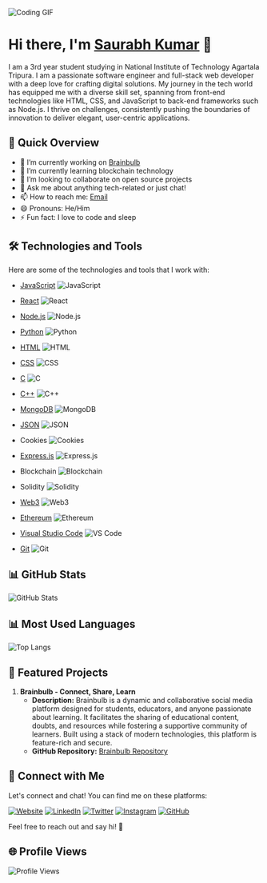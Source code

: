 ![Coding GIF](https://media.giphy.com/media/aEwLTJvYxwo1L09oyP/giphy.gif)
# Hi there, I'm [Saurabh Kumar](https://isaurabh.vercel.app/) 👋

I am a 3rd year student studying in National Institute of Technology Agartala Tripura. I am a passionate software engineer and full-stack web developer with a deep love for crafting digital solutions. My journey in the tech world has equipped me with a diverse skill set, spanning from front-end technologies like HTML, CSS, and JavaScript to back-end frameworks such as Node.js. I thrive on challenges, consistently pushing the boundaries of innovation to deliver elegant, user-centric applications.
## 🚀 Quick Overview

- 🔭 I’m currently working on [Brainbulb](https://brainbulb.vercel.app/)
- 🌱 I’m currently learning blockchain technology
- 👯 I’m looking to collaborate on open source projects
- 💬 Ask me about anything tech-related or just chat!
- 📫 How to reach me: [Email](mailto:saurabhbabu287@gmail.com)
- 😄 Pronouns: He/Him
- ⚡ Fun fact: I love to code and sleep

## 🛠️ Technologies and Tools

Here are some of the technologies and tools that I work with:

- [JavaScript](https://www.javascript.com/) 
  ![JavaScript](https://img.shields.io/badge/-JavaScript-F7DF1E?style=flat-square&logo=javascript&logoColor=black)

- [React](https://reactjs.org/) 
  ![React](https://img.shields.io/badge/-React-61DAFB?style=flat-square&logo=react&logoColor=black)

- [Node.js](https://nodejs.org/) 
  ![Node.js](https://img.shields.io/badge/-Node.js-339933?style=flat-square&logo=node.js&logoColor=black)

- [Python](https://www.python.org/) 
  ![Python](https://img.shields.io/badge/-Python-3776AB?style=flat-square&logo=python&logoColor=black)

- [HTML](https://developer.mozilla.org/en-US/docs/Web/HTML) 
  ![HTML](https://img.shields.io/badge/-HTML-E34F26?style=flat-square&logo=html5&logoColor=white)

- [CSS](https://developer.mozilla.org/en-US/docs/Web/CSS) 
  ![CSS](https://img.shields.io/badge/-CSS-1572B6?style=flat-square&logo=css3&logoColor=white)

- [C](https://www.cprogramming.com/) 
  ![C](https://img.shields.io/badge/-C-A8B9CC?style=flat-square&logo=c&logoColor=black)

- [C++](https://www.cplusplus.com/) 
  ![C++](https://img.shields.io/badge/-C++-00599C?style=flat-square&logo=c%2B%2B&logoColor=black)

- [MongoDB](https://www.mongodb.com/) 
  ![MongoDB](https://img.shields.io/badge/-MongoDB-47A248?style=flat-square&logo=mongodb&logoColor=white)

- [JSON](https://www.json.org/) 
  ![JSON](https://img.shields.io/badge/-JSON-000000?style=flat-square&logo=json&logoColor=white)

- Cookies 
  ![Cookies](https://img.shields.io/badge/-Cookies-FFA500?style=flat-square&logo=cookie&logoColor=white)

- [Express.js](https://expressjs.com/) 
  ![Express.js](https://img.shields.io/badge/-Express.js-000000?style=flat-square&logo=express&logoColor=white)

- Blockchain 
  ![Blockchain](https://img.shields.io/badge/-Blockchain-121D33?style=flat-square&logo=blockchain.com&logoColor=white)

- Solidity 
  ![Solidity](https://img.shields.io/badge/-Solidity-363636?style=flat-square&logo=solidity&logoColor=white)

- [Web3](https://web3js.readthedocs.io/) 
  ![Web3](https://img.shields.io/badge/-Web3-8994E3?style=flat-square&logo=web3.js&logoColor=black)

- [Ethereum](https://ethereum.org/) 
  ![Ethereum](https://img.shields.io/badge/-Ethereum-3C3C3D?style=flat-square&logo=ethereum&logoColor=black)

- [Visual Studio Code](https://code.visualstudio.com/) 
  ![VS Code](https://img.shields.io/badge/-VS%20Code-007ACC?style=flat-square&logo=visual-studio-code&logoColor=black)

- [Git](https://git-scm.com/) 
  ![Git](https://img.shields.io/badge/-Git-F05032?style=flat-square&logo=git&logoColor=black)

## 📊 GitHub Stats

![GitHub Stats](https://github-readme-stats.vercel.app/api?username=SaurabhXRT&show_icons=true&count_private=true&theme=radical)

## 📊 Most Used Languages
![Top Langs](https://github-readme-stats.vercel.app/api/top-langs/?username=SaurabhXRT&layout=compact&theme=radical)

## 🌟 Featured Projects

1. **Brainbulb - Connect, Share, Learn**
   - **Description:** Brainbulb is a dynamic and collaborative social media platform designed for students, educators, and anyone passionate about learning. It facilitates the sharing of educational content, doubts, and resources while fostering a supportive community of learners. Built using a stack of modern technologies, this platform is feature-rich and secure.
   - **GitHub Repository:** [Brainbulb Repository](https://github.com/SaurabhXRT/brainbulbV1.0.0)


## 🤝 Connect with Me

Let's connect and chat! You can find me on these platforms:

[![Website](https://img.shields.io/badge/-Website-blue?style=for-the-badge&logo=appveyor)](https://isaurabh.vercel.app/)
[![LinkedIn](https://img.shields.io/badge/-LinkedIn-0077B5?style=for-the-badge&logo=linkedin)](https://www.linkedin.com/in/saurabh-kumar-xrt/)
[![Twitter](https://img.shields.io/badge/-Twitter-1DA1F2?style=for-the-badge&logo=twitter)](https://twitter.com/Deadpoo53161241)
[![Instagram](https://img.shields.io/badge/-Instagram-E4405F?style=for-the-badge&logo=instagram)](https://www.instagram.com/_saurabh_babu_/)
[![GitHub](https://img.shields.io/badge/-GitHub-181717?style=for-the-badge&logo=github)](https://github.com/SaurabhXRT)

Feel free to reach out and say hi! 👋

## 🌐 Profile Views
![Profile Views](https://komarev.com/ghpvc/?username=SaurabhXRT&color=blueviolet&style=flat-square)





